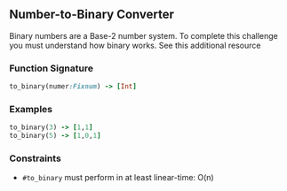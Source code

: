 ## Number-to-Binary Converter

Binary numbers are a Base-2 number system. To complete this challenge you must understand how binary works. See this additional resource

### Function Signature

```ruby
to_binary(numer:Fixnum) -> [Int]
```

### Examples

```ruby
to_binary(3) -> [1,1]
to_binary(5) -> [1,0,1]
```

### Constraints

- `#to_binary` must perform in at least linear-time: O(n)
